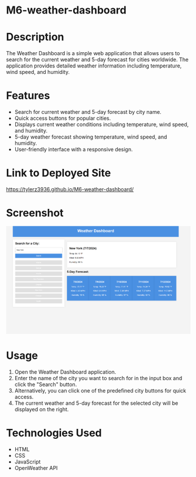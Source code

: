 # M6-weather-dashboard

# Description
The Weather Dashboard is a simple web application that allows users to search for the current weather and 5-day forecast for cities worldwide. The application provides detailed weather information including temperature, wind speed, and humidity.

# Features
- Search for current weather and 5-day forecast by city name.
- Quick access buttons for popular cities.
- Displays current weather conditions including temperature, wind speed, and humidity.
- 5-day weather forecast showing temperature, wind speed, and humidity.
- User-friendly interface with a responsive design.

# Link to Deployed Site
https://tylerz3936.github.io/M6-weather-dashboard/

# Screenshot
![alt text](image.png)

# Usage
1. Open the Weather Dashboard application.
2. Enter the name of the city you want to search for in the input box and click the "Search" button.
3. Alternatively, you can click one of the predefined city buttons for quick access.
4. The current weather and 5-day forecast for the selected city will be displayed on the right.

# Technologies Used
- HTML
- CSS
- JavaScript
- OpenWeather API
